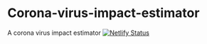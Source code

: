 # Corona-virus-impact-estimator
A corona virus impact estimator
[![Netlify Status](https://api.netlify.com/api/v1/badges/be721846-98ba-4467-bf51-5c62197aed5a/deploy-status)](https://app.netlify.com/sites/coronavirus-impact-estimator/deploys)
